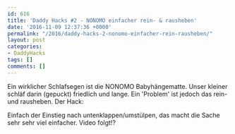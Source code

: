 ```yaml
---
id: 616
title: 'Daddy Hacks #2 - NONOMO einfacher rein- & rausheben'
date: '2016-11-09 12:37:36 +0000'
permalink: "/2016/daddy-hacks-2-nonomo-einfacher-rein-rausheben/"
layout: post
categories:
- DaddyHacks
tags: []
comments: []
---
```

Ein wirklicher Schlafsegen ist die NONOMO Babyhängematte. Unser kleiner schläf darin (gepuckt) friedlich und lange. Ein 'Problem' ist jedoch das rein- und rausheben. Der Hack:

Einfach der Einstieg nach untenklappen/umstülpen, das macht die Sache sehr sehr viel einfacher. Video folgt!?